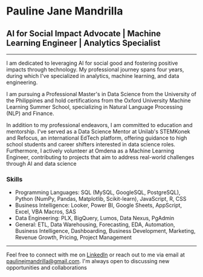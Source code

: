 # Pauline Jane Mandrilla

## AI for Social Impact Advocate | Machine Learning Engineer | Analytics Specialist
---

I am dedicated to leveraging AI for social good and fostering positive impacts through technology. My professional journey spans four years, during which I've specialized in analytics, machine learning, and data engineering.

I am pursuing a Professional Master's in Data Science from the University of the Philippines and hold certifications from the Oxford University Machine Learning Summer School, specializing in Natural Language Processing (NLP) and Finance.

In addition to my professional endeavors, I am committed to education and mentorship. I've served as a Data Science Mentor at Unilab's STEMKonek and Refocus, an international EdTech platform, offering guidance to high school students and career shifters interested in data science roles. Furthermore, I actively volunteer at Omdena as a Machine Learning Engineer, contributing to projects that aim to address real-world challenges through AI and data science

### Skills

- Programming Languages: SQL (MySQL, GoogleSQL, PostgreSQL), Python (NumPy, Pandas, Matplotlib, Scikit-learn), JavaScript, R, CSS
- Business Intelligence: Looker, Power BI, Google Sheets, AppScript, Excel, VBA Macros, SAS
- Data Engineering: PLX, BigQuery, Lumos, Data Nexus, PgAdmin
- General: ETL, Data Warehousing, Forecasting, EDA, Automation, Business Intelligence, Dashboarding, Business Development, Marketing, Revenue Growth, Pricing, Project Management

---

Feel free to connect with me on [LinkedIn](https://www.linkedin.com/in/paulinejanegmandrilla/) or reach out to me via email at paulinejmandrilla@gmail.com. I'm always open to discussing new opportunities and collaborations
